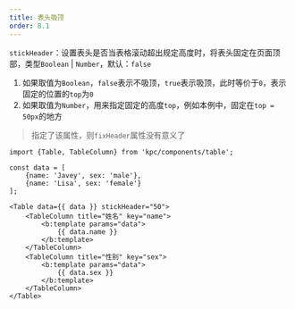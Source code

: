```yaml
---
title: 表头吸顶
order: 8.1 
---
```


`stickHeader`：设置表头是否当表格滚动超出规定高度时，将表头固定在页面顶部，类型`Boolean` | `Number`，默认：`false`

1. 如果取值为`Boolean`，`false`表示不吸顶，`true`表示吸顶，此时等价于`0`，表示固定的位置的`top`为`0`
2. 如果取值为`Number`，用来指定固定的高度`top`，例如本例中，固定在`top = 50px`的地方

> 指定了该属性，则`fixHeader`属性没有意义了

```vdt
import {Table, TableColumn} from 'kpc/components/table';

const data = [
    {name: 'Javey', sex: 'male'},
    {name: 'Lisa', sex: 'female'}
];

<Table data={{ data }} stickHeader="50">
    <TableColumn title="姓名" key="name">
        <b:template params="data">
            {{ data.name }}
        </b:template>
    </TableColumn>
    <TableColumn title="性别" key="sex">
        <b:template params="data">
            {{ data.sex }}
        </b:template>
    </TableColumn>
</Table>
```

